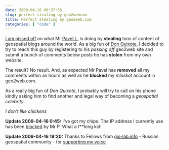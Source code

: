 ```yaml
---
date: 2009-04-16 00:37:56
slug: perfect-stealing-by-geo2webcom
title: Perfect stealing by geo2web.com
categories: [ "code" ]
---
```


[I am pissed off](/?p=413) on what Mr [Pavel L.](http://whois.domaintools.com/geo2web.com) is doing by **stealing** tons of content of geospatial blogs around the world. As a big fun of [Don Quixote](http://en.wikipedia.org/wiki/Don_Quixote), I decided to try to reach this guy by registering to his _passing off_ geo2web site and submit a bunch of comments below posts he has **stolen** from my own website.





The result? No result. And, as expected Mr Pavel has **removed** all my comments within an hours as well as he **blocked** my _mloskot_ account in geo2web.com.





As a really big fun of _Don Quixote_, I probably will try to call on his phone kindly asking him to find another and legal way of becoming a _geospatial celebrity_.





_I don't like chickens_





**Update 2009-04-16 0:45:** I've got my chips. The IP address I currently use has been [blocked](http://www.flickr.com/photos/mloskot/3445481367/) by Mr P. What a f**king kid!





**Update 2009-04-16 19:20:** Thanks to Fellows from [gis-lab.info](http://gis-lab.info/) - Russian geospatial community - for [supporting my voice](http://blog.gis-lab.info/2009-04/geo2web/trackback/)
